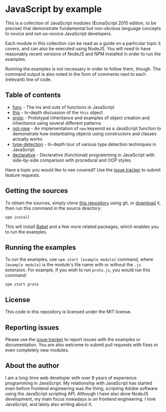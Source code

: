 # JavaScript by example

This is a collection of JavaScript modules (EcmaScript 2015 edition, to be
precise) that demonstrate fundamental but non-obvious language concepts to
novice and not-so-novice JavaScript developers.

Each module in this collection can be read as a guide on a particular topic it
covers, and can also be executed using NodeJS. You will need to have reasonably
recent versions of NodeJS and NPM installed in order to run the examples.

Running the examples is not necessary in order to follow them, though. The
command output is also noted in the form of comments next to each (relevant)
line of code.

## Table of contents

- [func](./func.md) - The ins and outs of functions in JavaScript
- [this](./this.md) - In-depth discussion of the `this` object
- [proto](./proto.md) - Prototypal inheritance and examples of object creation
  and inheritance using several different patterns
- [not-new](./not-new.md) - An implementation of `new` keyword as a JavaScript
  function to demonstrate how instantiating objects using constructors and
  classes actually works
- [type-detection](./type-detection.md) - In-depth tour of various type
  detection techniques in JavaScript
- [declarative](./declarative.md) - Declarative (functional) programming in
  JavaScript with side-by-side comparison with procedural and OOP styles.

Have a topic you would like to see covered? Use the [issue tracker](
https://github.com/foxbunny/javascript-by-example/issues) to submit feature
requests.

## Getting the sources

To obtain the sources, simply clone [this repository](
https://github.com/foxbunny/javascript-by-example/) using git, or [download](
https://github.com/foxbunny/javascript-by-example/archive/master.zip) it, then
run this command in the source directory:

    npm install

This will install [Babel](https://babeljs.io/) and a few more related packages,
which enables you to run the examples.

## Running the examples

To run the examples, use `npm start [example module]` command, where `[example
module]` is the module's file name with or without the `.js` extension. For
example, if you wish to run `proto.js`, you would run this command:

    npm start proto

## License

This code in this repository is licensed under the MIT license.

## Reporting issues

Please use the [issue tracker](
https://github.com/foxbunny/javascript-by-example/issues) to report issues with
the examples or documentation. You are also welcome to submit pull requests
with fixes or even completely new modules.

## About the author

I am a long-time web developer with over 8 years of experience programming
in JavaScript. My relationship with JavaScript has started even before frontend
engineering was *the* thing, scripting Adobe software using the JavaScript
scripting API. Although I have also done NodeJS development, my main focus
nowadays is on frontend engineering. I love JavaScript, and lately also writing
about it.
